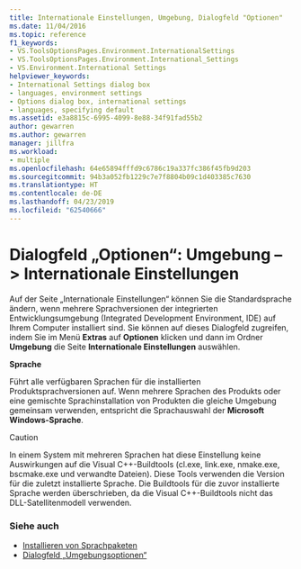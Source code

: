 ```yaml
---
title: Internationale Einstellungen, Umgebung, Dialogfeld "Optionen"
ms.date: 11/04/2016
ms.topic: reference
f1_keywords:
- VS.ToolsOptionsPages.Environment.InternationalSettings
- VS.ToolsOptionsPages.Environment.International_Settings
- VS.Environment.International Settings
helpviewer_keywords:
- International Settings dialog box
- languages, environment settings
- Options dialog box, international settings
- languages, specifying default
ms.assetid: e3a8815c-6995-4099-8e88-34f91fad55b2
author: gewarren
ms.author: gewarren
manager: jillfra
ms.workload:
- multiple
ms.openlocfilehash: 64e65894fffd9c6786c19a337fc386f45fb9d203
ms.sourcegitcommit: 94b3a052fb1229c7e7f8804b09c1d403385c7630
ms.translationtype: HT
ms.contentlocale: de-DE
ms.lasthandoff: 04/23/2019
ms.locfileid: "62540666"
---
```

# <a name="options-dialog-box-environment--international-settings"></a>Dialogfeld „Optionen“: Umgebung –\> Internationale Einstellungen

Auf der Seite „Internationale Einstellungen“ können Sie die Standardsprache ändern, wenn mehrere Sprachversionen der integrierten Entwicklungsumgebung (Integrated Development Environment, IDE) auf Ihrem Computer installiert sind. Sie können auf dieses Dialogfeld zugreifen, indem Sie im Menü **Extras** auf **Optionen** klicken und dann im Ordner **Umgebung** die Seite **Internationale Einstellungen** auswählen.

**Sprache**

Führt alle verfügbaren Sprachen für die installierten Produktsprachversionen auf. Wenn mehrere Sprachen des Produkts oder eine gemischte Sprachinstallation von Produkten die gleiche Umgebung gemeinsam verwenden, entspricht die Sprachauswahl der **Microsoft Windows-Sprache**.

> [!CAUTION]
> In einem System mit mehreren Sprachen hat diese Einstellung keine Auswirkungen auf die Visual C++-Buildtools (cl.exe, link.exe, nmake.exe, bscmake.exe und verwandte Dateien). Diese Tools verwenden die Version für die zuletzt installierte Sprache. Die Buildtools für die zuvor installierte Sprache werden überschrieben, da die Visual C++-Buildtools nicht das DLL-Satellitenmodell verwenden.

### <a name="see-also"></a>Siehe auch

- [Installieren von Sprachpaketen](../../install/install-visual-studio.md#step-6---install-language-packs-optional)
- [Dialogfeld „Umgebungsoptionen“](../../ide/reference/environment-options-dialog-box.md)